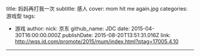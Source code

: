 title: 妈妈再打我一次
subtitle: 感人
cover: mom hit me again.jpg
categories: 游戏型
tags:
  - 游戏
author:
  nick: 京东
  github_name: JDC
date: 2015-04-30T16:00:00.000Z
publishDate: 2015-08-20T13:51:31.016Z
link: http://wqs.jd.com/promote/2015/mum/index.html?ptag=17005.4.10
---
